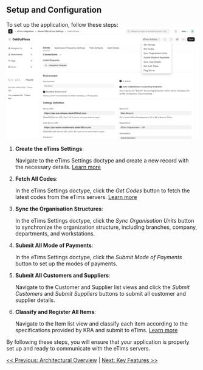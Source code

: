 ## Setup and Configuration

<a id="flexible_setup_and_configuration"></a>

To set up the application, follow these steps:
![Refreshing data](images/get-codes.png)

1. **Create the eTims Settings**:

   Navigate to the eTims Settings doctype and create a new record with the necessary details. [Learn more](settings_configuration.md)

2. **Fetch All Codes**:

   In the eTims Settings doctype, click the _Get Codes_ button to fetch the latest codes from the eTims servers. [Learn more](settings_configuration.md)

3. **Sync the Organisation Structures**:

   In the eTims Settings doctype, click the _Sync Organisation Units_ button to synchronize the organization structure, including branches, company, departments, and workstations.

4. **Submit All Mode of Payments**:

   In the eTims Settings doctype, click the _Submit Mode of Payments_ button to set up the modes of payments.

5. **Submit All Customers and Suppliers**:

   Navigate to the Customer and Supplier list views and click the _Submit Customers_ and _Submit Suppliers_ buttons to submit all customer and supplier details.

6. **Classify and Register All Items**:

   Navigate to the Item list view and classify each item according to the specifications provided by KRA and submit to eTims. [Learn more](item_actions.md)

By following these steps, you will ensure that your application is properly set up and ready to communicate with the eTims servers.

[<< Previous: Architectural Overview](architecture.md) | [Next: Key Features >>](./features.md)
